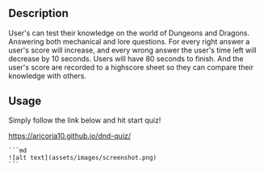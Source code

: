 # <Dungeons and Dragons Quiz>

## Description

User's can test their knowledge on the world of Dungeons and Dragons. Answering both mechanical and lore questions. For every right answer a user's score will increase, and every wrong answer the user's time left will decrease by 10 seconds. Users will have 80 seconds to finish. And the user's score are recorded to a highscore sheet so they can compare their knowledge with others.

## Usage

Simply follow the link below and hit start quiz!

https://aricoria10.github.io/dnd-quiz/


    ```md
    ![alt text](assets/images/screenshot.png)
    ```


